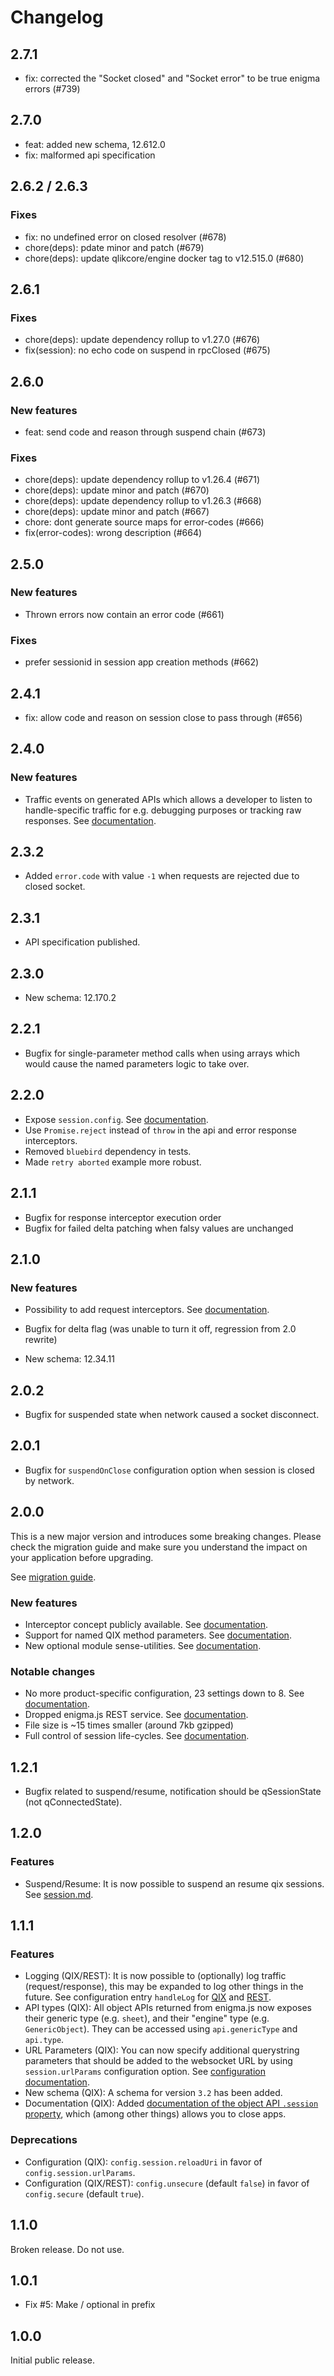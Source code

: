 # Changelog

## 2.7.1

- fix: corrected the "Socket closed" and "Socket error" to be true enigma errors (#739)

## 2.7.0

- feat: added new schema, 12.612.0
- fix: malformed api specification

## 2.6.2 / 2.6.3

### Fixes

- fix: no undefined error on closed resolver (#678)
- chore(deps): pdate minor and patch (#679)
- chore(deps): update qlikcore/engine docker tag to v12.515.0 (#680)

## 2.6.1

### Fixes

- chore(deps): update dependency rollup to v1.27.0 (#676)
- fix(session): no echo code on suspend in rpcClosed (#675)

## 2.6.0

### New features

- feat: send code and reason through suspend chain (#673)

### Fixes

- chore(deps): update dependency rollup to v1.26.4 (#671)
- chore(deps): update minor and patch (#670)
- chore(deps): update dependency rollup to v1.26.3 (#668)
- chore(deps): update minor and patch (#667)
- chore: dont generate source maps for error-codes (#666)
- fix(error-codes): wrong description (#664)

## 2.5.0

### New features

- Thrown errors now contain an error code (#661)

### Fixes

- prefer sessionid in session app creation methods (#662)

## 2.4.1

- fix: allow code and reason on session close to pass through (#656)

## 2.4.0

### New features

- Traffic events on generated APIs which allows a developer to listen to handle-specific traffic for e.g. debugging purposes or tracking raw responses. See [documentation](https://github.com/qlik-oss/enigma.js/blob/master/docs/api.md#event-trafficsent-1).

## 2.3.2

- Added `error.code` with value `-1` when requests are rejected due to closed socket.

## 2.3.1

- API specification published.

## 2.3.0

- New schema: 12.170.2

## 2.2.1

- Bugfix for single-parameter method calls when using arrays which would cause the named parameters logic to take over.

## 2.2.0

- Expose `session.config`. See [documentation](https://github.com/qlik-oss/enigma.js/blob/master/docs/api.md#sessionconfig).
- Use `Promise.reject` instead of `throw` in the api and error response interceptors.
- Removed `bluebird` dependency in tests.
- Made `retry aborted` example more robust.

## 2.1.1

- Bugfix for response interceptor execution order
- Bugfix for failed delta patching when falsy values are unchanged

## 2.1.0

### New features

- Possibility to add request interceptors. See [documentation](https://github.com/qlik-oss/enigma.js/blob/master/docs/api.md#requests).

- Bugfix for delta flag (was unable to turn it off, regression from 2.0 rewrite)

- New schema: 12.34.11

## 2.0.2

- Bugfix for suspended state when network caused a socket disconnect.

## 2.0.1

- Bugfix for `suspendOnClose` configuration option when session is closed by network.

## 2.0.0

This is a new major version and introduces some breaking changes. Please check the migration guide
and make sure you understand the impact on your application before upgrading.

See [migration guide](https://github.com/qlik-oss/enigma.js/blob/master/docs/migrate-v1.md).

### New features

- Interceptor concept publicly available. See [documentation](https://github.com/qlik-oss/enigma.js/blob/master/docs/api.md#interceptors).
- Support for named QIX method parameters. See [documentation](https://github.com/qlik-oss/enigma.js/blob/master/docs/concepts.md#schemas-the-qix-interface).
- New optional module sense-utilities. See [documentation](https://github.com/qlik-oss/enigma.js/blob/master/docs/api.md#sense-utilities-api).

### Notable changes

- No more product-specific configuration, 23 settings down to 8. See [documentation](https://github.com/qlik-oss/enigma.js/blob/master/docs/api.md#configuration).
- Dropped enigma.js REST service. See [documentation](https://github.com/qlik-oss/enigma.js/blob/master/docs/migrate-v1.md#service-concept-dropped).
- File size is ~15 times smaller (around 7kb gzipped)
- Full control of session life-cycles. See [documentation](https://github.com/qlik-oss/enigma.js/blob/master/docs/api.md#session-api).

## 1.2.1

- Bugfix related to suspend/resume, notification should be qSessionState (not qConnectedState).

## 1.2.0

### Features
- Suspend/Resume: It is now possible to suspend an resume qix sessions. See [session.md](https://github.com/qlik-oss/enigma.js/blob/master/docs/qix/session.md#sessions).

## 1.1.1

### Features

- Logging (QIX/REST): It is now possible to (optionally) log traffic (request/response), this may be expanded to log other things in the future. See configuration entry `handleLog` for [QIX](docs/qix/configuration.md#config-object) and [REST](docs/rest/configuration.md#configuration).
- API types (QIX): All object APIs returned from enigma.js now exposes their generic type (e.g. `sheet`), and their "engine" type (e.g. `GenericObject`). They can be accessed using `api.genericType` and `api.type`.
- URL Parameters (QIX): You can now specify additional querystring parameters that should be added to the websocket URL by using `session.urlParams` configuration option. See [configuration documentation](docs/qix/configuration.md#configuration).
- New schema (QIX): A schema for version `3.2` has been added.
- Documentation (QIX): Added [documentation of the object API `.session` property](docs/qix/session.md), which (among other things) allows you to close apps.

### Deprecations

- Configuration (QIX): `config.session.reloadUri` in favor of `config.session.urlParams`.
- Configuration (QIX/REST): `config.unsecure` (default `false`) in favor of `config.secure` (default `true`).

## 1.1.0

Broken release. Do not use.

## 1.0.1

- Fix #5: Make / optional in prefix

## 1.0.0

Initial public release.
